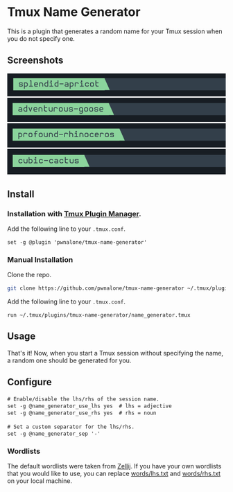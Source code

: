 # Tmux Name Generator

This is a plugin that generates a random name for your Tmux session when you do not specify one.

## Screenshots

![Session name #1](screenshots/name-1.png)
![Session name #2](screenshots/name-2.png)
![Session name #3](screenshots/name-3.png)
![Session name #4](screenshots/name-4.png)

## Install

### Installation with [Tmux Plugin Manager](https://github.com/tmux-plugins/tpm).

Add the following line to your `.tmux.conf`.

```tmux
set -g @plugin 'pwnalone/tmux-name-generator'
```

### Manual Installation

Clone the repo.

```sh
git clone https://github.com/pwnalone/tmux-name-generator ~/.tmux/plugins/tmux-name-generator
```

Add the following line to your `.tmux.conf`.

```tmux
run ~/.tmux/plugins/tmux-name-generator/name_generator.tmux
```

## Usage

That's it! Now, when you start a Tmux session without specifying the name, a random one should be
generated for you.

## Configure

```tmux
# Enable/disable the lhs/rhs of the session name.
set -g @name_generator_use_lhs yes  # lhs = adjective
set -g @name_generator_use_rhs yes  # rhs = noun

# Set a custom separator for the lhs/rhs.
set -g @name_generator_sep '-'
```

### Wordlists

The default wordlists were taken from
[Zellij](https://github.com/zellij-org/zellij/blob/main/src/sessions.rs). If you have your own
wordlists that you would like to use, you can replace [words/lhs.txt](words/lhs.txt) and
[words/rhs.txt](words/rhs.txt) on your local machine.
